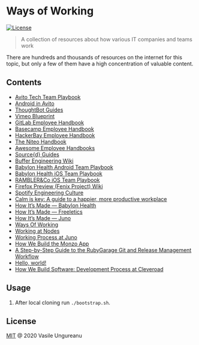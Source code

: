 # Ways of Working

<a href="https://github.com/VasileUngureanu/ways-of-working/blob/master/LICENSE"><img src="https://img.shields.io/badge/license-MIT-green.svg" alt="License"></a>

> A collection of resources about how various IT companies and teams work

There are hundreds and thousands of resources on the internet for this topic, but only a few of them have a high concentration of valuable content.

## Contents

* [Avito Tech Team Playbook](https://github.com/avito-tech/playbook)
* [Android in Avito](https://avito-tech.github.io/avito-android/)
* [ThoughtBot Guides](https://github.com/thoughtbot/guides)
* [Vimeo Blueprint](https://github.com/vimeo/Blueprint)
* [GitLab Employee Handbook](https://about.gitlab.com/handbook/)
* [Basecamp Employee Handbook](https://github.com/basecamp/handbook)
* [HackerBay Employee Handbook](https://github.com/hackerbay/Employee-Handbook)
* [The Niteo Handbook](https://github.com/niteoweb/handbook)
* [Awesome Employee Handbooks](https://github.com/hkdobrev/awesome-handbooks)
* [Source{d} Guides](https://github.com/src-d/guide)
* [Buffer Engineering Wiki](https://github.com/bufferapp/README)
* [Babylon Health Android Team Playbook](https://github.com/babylonhealth/android-playbook)
* [Babylon Health iOS Team Playbook](https://github.com/babylonhealth/ios-playbook)
* [RAMBLER&Co iOS Team Playbook](https://github.com/rambler-ios/team)
* [Firefox Preview (Fenix Project) Wiki](https://github.com/mozilla-mobile/fenix/wiki)
* [Spotify Engineering Culture](https://blog.crisp.se/2014/03/27/henrikkniberg/spotify-engineering-culture-part-1)
* [Calm is key: A guide to a happier, more productive workplace](https://www.droidcon.com/media-detail?video=362739078)
* [How It’s Made — Babylon Health](https://thecontext.github.io/website/episodes/29-how-its-made-babylon-health/)
* [How It’s Made — Freeletics](https://thecontext.github.io/website/episodes/25-how-its-made-freeletics/)
* [How It’s Made — Juno](https://thecontext.github.io/website/episodes/26-how-its-made-juno/)
* [Ways Of Working](https://github.com/joelparkerhenderson/ways_of_working)
* [Working at Nodes](https://github.com/nodes-android/guidelines)
* [Working Process at Juno](https://github.com/artem-zinnatullin/TheContext-Podcast/issues/97#issuecomment-409603129)
* [How We Build the Monzo App](https://monzo.com/blog/2018/03/02/app-development)
* [A Step-by-Step Guide to the RubyGarage Git and Release Management Workflow](https://rubygarage.org/blog/git-and-release-management-workflow)
* [Hello, world!](https://medium.com/android-microsoft/hello-world-57fc0630d47c)
* [How We Build Software: Development Process at Cleveroad](https://www.cleveroad.com/blog/software-development-process)

## Usage

1. After local cloning run `./bootstrap.sh`.

License
-------

[MIT](LICENSE) @ 2020 Vasile Ungureanu

